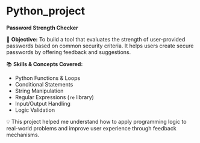 # Python_project

**Password Strength Checker**


🧠 **Objective:**
To build a tool that evaluates the strength of user-provided passwords based on common security criteria. It helps users create secure passwords by offering feedback and suggestions.

📚 **Skills & Concepts Covered:**
- Python Functions & Loops
- Conditional Statements
- String Manipulation
- Regular Expressions (`re` library)
- Input/Output Handling
- Logic Validation

💡 This project helped me understand how to apply programming logic to real-world problems and improve user experience through feedback mechanisms.
